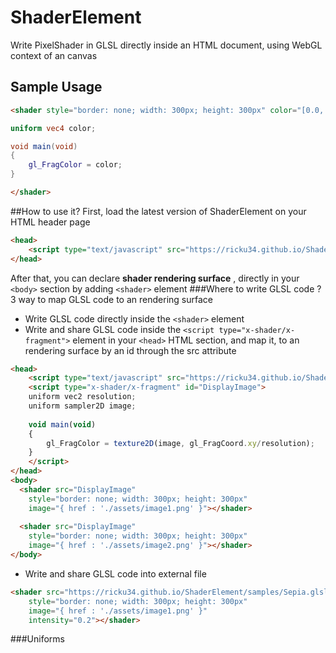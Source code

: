 # ShaderElement
Write PixelShader in GLSL directly inside an HTML document, using WebGL context of an canvas 


## Sample Usage
```html
<shader style="border: none; width: 300px; height: 300px" color="[0.0, 0.0, 1.0, 1.0]">
```
```glsl
uniform vec4 color;

void main(void) 
{
	gl_FragColor = color;
}
```
```html
</shader>
```

##How to use it?
First, load the latest version of ShaderElement on your HTML header page
```html
<head> 
	<script type="text/javascript" src="https://ricku34.github.io/ShaderElement/ShaderElement.min.js"></script>
</head> 
```
After that, you can declare **shader rendering surface** , directly in your `<body>` section by adding `<shader>` element
###Where to write GLSL code ?
3 way to map GLSL code to an rendering surface
* Write GLSL code directly inside the `<shader>` element
* Write and share GLSL code inside the `<script type="x-shader/x-fragment">` element in your `<head>` HTML section, and map it, to an rendering surface by an id through the src attribute 
```html
<head> 
	<script type="text/javascript" src="https://ricku34.github.io/ShaderElement/ShaderElement.min.js"></script>
	<script type="x-shader/x-fragment" id="DisplayImage">
	uniform vec2 resolution;
	uniform sampler2D image;	
	
	void main(void) 
	{
		gl_FragColor = texture2D(image, gl_FragCoord.xy/resolution);
	} 
	</script>
</head> 
<body>
  <shader src="DisplayImage"
	style="border: none; width: 300px; height: 300px"
	image="{ href : './assets/image1.png' }"></shader>
	
  <shader src="DisplayImage"
	style="border: none; width: 300px; height: 300px"
	image="{ href : './assets/image2.png' }"></shader>
</body>  
```
* Write and share GLSL code into external file 
```html
<shader src="https://ricku34.github.io/ShaderElement/samples/Sepia.glsl"
	style="border: none; width: 300px; height: 300px"
	image="{ href : './assets/image1.png' }"
	intensity="0.2"></shader>
```
###Uniforms
